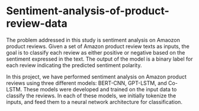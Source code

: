 # Sentiment-analysis-of-product-review-data

The problem addressed in this study is sentiment analysis on Amaozon product reviews. Given a set of Amazon product review texts as inputs, the goal is to classify each review as either positive or negative based on the sentiment expressed in the text. The output of the model is a binary label for each review indicating the predicted sentiment polarity.

In this project, we have performed sentiment analysis on Amazon product reviews using three different models: BERT-CNN, GPT-LSTM, and Co-LSTM. These models were developed and trained on the input data to classify the reviews. In each of these models, we initially tokenize the inputs, and feed them to a neural network architecture for classification.
